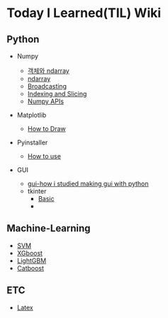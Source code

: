 # Today I Learned(TIL) Wiki

## Python
* Numpy
  * [객체와 ndarray]()
  * [ndarray]()
  * [Broadcasting]()
  * [Indexing and Slicing]()
  * [Numpy APIs]()
* Matplotlib
  * [How to Draw]()
* Pyinstaller
  * [How to use](https://github.com/CheolJ/TIL/blob/main/Python/pyinstaller.md)

* GUI
  * [gui-how i studied making gui with python](https://github.com/CheolJ/TIL/blob/main/Python/gui/gui.md)
  * tkinter
    * [Basic]()
    * 
  
## Machine-Learning
  * [SVM]()
  * [XGboost]()
  * [LightGBM]()
  * [Catboost]()

## ETC
* [Latex]()
